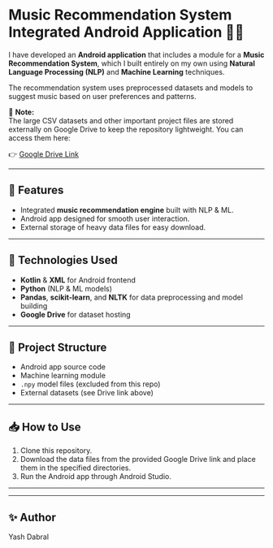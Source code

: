 # Music Recommendation System Integrated Android Application 🎵📱

I have developed an **Android application** that includes a module for a **Music Recommendation System**, which I built entirely on my own using **Natural Language Processing (NLP)** and **Machine Learning** techniques.  

The recommendation system uses preprocessed datasets and models to suggest music based on user preferences and patterns.  

📂 **Note:**  
The large CSV datasets and other important project files are stored externally on Google Drive to keep the repository lightweight. You can access them here:  

👉 [Google Drive Link]([https://your-drive-link-here](https://drive.google.com/drive/folders/1Da4O405RPezxv0LHBsI5XsyBi4dIrqyG?usp=drive_link))  

---

## 📖 Features
- Integrated **music recommendation engine** built with NLP & ML.
- Android app designed for smooth user interaction.
- External storage of heavy data files for easy download.

---

## 🚀 Technologies Used
- **Kotlin** & **XML** for Android frontend
- **Python** (NLP & ML models)
- **Pandas**, **scikit-learn**, and **NLTK** for data preprocessing and model building
- **Google Drive** for dataset hosting

---

## 📂 Project Structure
- Android app source code
- Machine learning module
- `.npy` model files (excluded from this repo)
- External datasets (see Drive link above)

---

## 📥 How to Use
1. Clone this repository.
2. Download the data files from the provided Google Drive link and place them in the specified directories.
3. Run the Android app through Android Studio.

---


---

## ✨ Author
Yash Dabral
